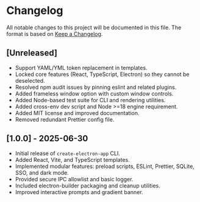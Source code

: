 # Changelog

All notable changes to this project will be documented in this file. The format is based on [Keep a Changelog](https://keepachangelog.com/en/1.0.0/).

## [Unreleased]
- Support YAML/YML token replacement in templates.
- Locked core features (React, TypeScript, Electron) so they cannot be deselected.
- Resolved npm audit issues by pinning eslint and related plugins.
- Added frameless window option with custom window controls.
- Added Node-based test suite for CLI and rendering utilities.
- Added cross-env dev script and Node >=18 engine requirement.
- Added MIT license and improved documentation.
- Removed redundant Prettier config file.

## [1.0.0] - 2025-06-30
- Initial release of `create-electron-app` CLI.
- Added React, Vite, and TypeScript templates.
- Implemented modular features: preload scripts, ESLint, Prettier, SQLite, SSO, and dark mode.
- Provided secure IPC allowlist and basic logger.
- Included electron-builder packaging and cleanup utilities.
- Improved interactive prompts and gradient banner.
